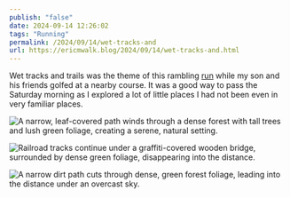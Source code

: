 ```yaml
---
publish: "false"
date: 2024-09-14 12:26:02
tags: "Running"
permalink: /2024/09/14/wet-tracks-and
url: https://ericmwalk.blog/2024/09/14/wet-tracks-and.html
---
```


Wet tracks and trails was the theme of this rambling [run](https://strava.com/activities/12409883729) while my son and his friends golfed at a nearby course. It was a good way to pass the Saturday morning as I explored a lot of little places I had not been even in very familiar places.

![A narrow, leaf-covered path winds through a dense forest with tall trees and lush green foliage, creating a serene, natural setting.](https://ericmwalk.blog/uploads/2024/img-1928.jpeg)

![Railroad tracks continue under a graffiti-covered wooden bridge, surrounded by dense green foliage, disappearing into the distance.](https://ericmwalk.blog/uploads/2024/img-1930.jpeg)

![A narrow dirt path cuts through dense, green forest foliage, leading into the distance under an overcast sky.](https://ericmwalk.blog/uploads/2024/img-1931.jpeg)